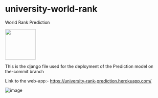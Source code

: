 # university-world-rank
World Rank Prediction

<img src="https://user-images.githubusercontent.com/78545675/146968924-e596327c-3a73-4543-9dc2-4227b7b1a32a.png" width=100>

This is the django file used for the deployment of the Prediction model on the-commit branch

Link to the web-app:- https://university-rank-prediction.herokuapp.com/

![image](https://user-images.githubusercontent.com/78545675/146968769-1a45a3bd-fd0a-4d19-80b4-c8a70b4d8194.png)
